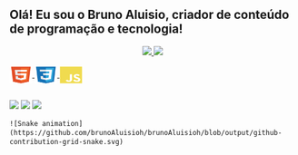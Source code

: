 ## Olá! Eu sou o Bruno Aluisio, criador de conteúdo de programação e tecnologia!
<div align="center">
  <a href="https://github.com/brunoAluisioh">
  <img height="180em" src="https://github-readme-stats.vercel.app/api?username=brunoAluisioh&show_icons=true&theme=tokyonight&include_all_commits=true&count_private=true"/>
  <img height="180em" src="https://github-readme-stats.vercel.app/api/top-langs/?username=brunoAluisioh&layout=compact&langs_count=7&theme=tokyonight"/>
</div>
  
<div style="display: inline_block"><br>
  <img align="center" alt="bruno-HTML" height="30" width="40" src="https://raw.githubusercontent.com/devicons/devicon/master/icons/html5/html5-original.svg">
  <img align="center" alt="bruno-CSS" height="30" width="40" src="https://raw.githubusercontent.com/devicons/devicon/master/icons/css3/css3-original.svg">
  <img align="center" alt="bruno-Js" height="30" width="40" src="https://raw.githubusercontent.com/devicons/devicon/master/icons/javascript/javascript-plain.svg">
</div>
  
  ##
  <div>
     <a href = "brunoaluisiosilva@gmail.com"><img src="https://img.shields.io/badge/Gmail-D14836?style=for-the-badge&logo=gmail&logoColor=white" target="_blank"></a>
    <a href="https://www.linkedin.com/in/bruno-aluisio-042abb201/" target="_blank"><img src="https://img.shields.io/badge/-LinkedIn-%230077B5?style=for-the-badge&logo=linkedin&logoColor=white" target="_blank"></a>
    <a href="(11)93005-5056" target="_blank"><img src="https://img.shields.io/badge/WhatsApp-25D366?style=for-the-badge&logo=whatsapp&logoColor=white" target="_blank"></a>
    
    ![Snake animation](https://github.com/brunoAluisioh/brunoAluisioh/blob/output/github-contribution-grid-snake.svg)
  </div>
